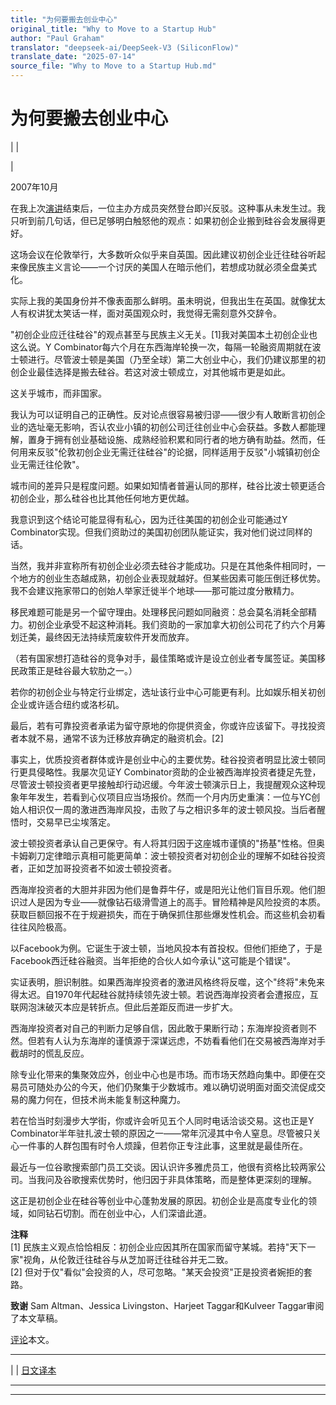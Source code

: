 ```yaml
---
title: "为何要搬去创业中心"
original_title: "Why to Move to a Startup Hub"
author: "Paul Graham"
translator: "deepseek-ai/DeepSeek-V3 (SiliconFlow)"
translate_date: "2025-07-14"
source_file: "Why to Move to a Startup Hub.md"
---
```


# 为何要搬去创业中心

| | [](index.html)  

| [](https://s.turbifycdn.com/aah/paulgraham/why-to-move-to-a-startup-hub-11.gif)  

2007年10月  

在我上次[演讲](webstartups.html)结束后，一位主办方成员突然登台即兴反驳。这种事从未发生过。我只听到前几句话，但已足够明白触怒他的观点：如果初创企业搬到硅谷会发展得更好。  

这场会议在伦敦举行，大多数听众似乎来自英国。因此建议初创企业迁往硅谷听起来像民族主义言论——一个讨厌的美国人在暗示他们，若想成功就必须全盘美式化。  

实际上我的美国身份并不像表面那么鲜明。虽未明说，但我出生在英国。就像犹太人有权讲犹太笑话一样，面对英国观众时，我觉得无需刻意外交辞令。  

"初创企业应迁往硅谷"的观点甚至与民族主义无关。[1]我对美国本土初创企业也这么说。Y Combinator每六个月在东西海岸轮换一次，每隔一轮融资周期就在波士顿进行。尽管波士顿是美国（乃至全球）第二大创业中心，我们仍建议那里的初创企业最佳选择是搬去硅谷。若这对波士顿成立，对其他城市更是如此。  

这关乎城市，而非国家。  

我认为可以证明自己的正确性。反对论点很容易被归谬——很少有人敢断言初创企业的选址毫无影响，否认农业小镇的初创公司迁往创业中心会获益。多数人都能理解，置身于拥有创业基础设施、成熟经验积累和同行者的地方确有助益。然而，任何用来反驳"伦敦初创企业无需迁往硅谷"的论据，同样适用于反驳"小城镇初创企业无需迁往伦敦"。  

城市间的差异只是程度问题。如果如知情者普遍认同的那样，硅谷比波士顿更适合初创企业，那么硅谷也比其他任何地方更优越。  

我意识到这个结论可能显得有私心，因为迁往美国的初创企业可能通过Y Combinator实现。但我们资助过的美国初创团队能证实，我对他们说过同样的话。  

当然，我并非宣称所有初创企业必须去硅谷才能成功。只是在其他条件相同时，一个地方的创业生态越成熟，初创企业表现就越好。但某些因素可能压倒迁移优势。我不会建议拖家带口的创始人举家迁徙半个地球——那可能过度分散精力。  

移民难题可能是另一个留守理由。处理移民问题如同融资：总会莫名消耗全部精力。初创企业承受不起这种消耗。我们资助的一家加拿大初创公司花了约六个月筹划迁美，最终因无法持续荒废软件开发而放弃。  

（若有国家想打造硅谷的竞争对手，最佳策略或许是设立创业者专属签证。美国移民政策正是硅谷最大软肋之一。）  

若你的初创企业与特定行业绑定，选址该行业中心可能更有利。比如娱乐相关初创企业或许适合纽约或洛杉矶。  

最后，若有可靠投资者承诺为留守原地的你提供资金，你或许应该留下。寻找投资者本就不易，通常不该为迁移放弃确定的融资机会。[2]  

事实上，优质投资者群体或许是创业中心的主要优势。硅谷投资者明显比波士顿同行更具侵略性。我屡次见证Y Combinator资助的企业被西海岸投资者捷足先登，尽管波士顿投资者更早接触却行动迟缓。今年波士顿演示日上，我提醒观众这种现象年年发生，若看到心仪项目应当场报价。然而一个月内历史重演：一位与YC创始人相识仅一周的激进西海岸风投，击败了与之相识多年的波士顿风投。当后者醒悟时，交易早已尘埃落定。  

波士顿投资者承认自己更保守。有人将其归因于这座城市谨慎的"扬基"性格。但奥卡姆剃刀定律暗示真相可能更简单：波士顿投资者对初创企业的理解不如硅谷投资者，正如芝加哥投资者不如波士顿投资者。  

西海岸投资者的大胆并非因为他们是鲁莽牛仔，或是阳光让他们盲目乐观。他们胆识过人是因为专业——就像钻石级滑雪道上的高手。冒险精神是风险投资的本质。获取巨额回报不在于规避损失，而在于确保抓住那些爆发性机会。而这些机会初看往往风险极高。  

以Facebook为例。它诞生于波士顿，当地风投本有首投权。但他们拒绝了，于是Facebook西迁硅谷融资。当年拒绝的合伙人如今承认"这可能是个错误"。  

实证表明，胆识制胜。如果西海岸投资者的激进风格终将反噬，这个"终将"未免来得太迟。自1970年代起硅谷就持续领先波士顿。若说西海岸投资者会遭报应，互联网泡沫破灭本应是转折点。但此后差距反而进一步扩大。  

西海岸投资者对自己的判断力足够自信，因此敢于果断行动；东海岸投资者则不然。但若有人认为东海岸的谨慎源于深谋远虑，不妨看看他们在交易被西海岸对手截胡时的慌乱反应。  

除专业化带来的集聚效应外，创业中心也是市场。而市场天然趋向集中。即便在交易员可随处办公的今天，他们仍聚集于少数城市。难以确切说明面对面交流促成交易的魔力何在，但技术尚未能复制这种魔力。  

若在恰当时刻漫步大学街，你或许会听见五个人同时电话洽谈交易。这也正是Y Combinator半年驻扎波士顿的原因之一——常年沉浸其中令人窒息。尽管被只关心一件事的人群包围有时令人烦躁，但若你正专注此事，这里就是最佳所在。  

最近与一位谷歌搜索部门员工交谈。因认识许多雅虎员工，他很有资格比较两家公司。当我问及谷歌搜索优势时，他归因于非具体策略，而是整体更深刻的理解。  

这正是初创企业在硅谷等创业中心蓬勃发展的原因。初创企业是高度专业化的领域，如同钻石切割。而在创业中心，人们深谙此道。  

**注释**  
[1] 民族主义观点恰恰相反：初创企业应因其所在国家而留守某城。若持"天下一家"视角，从伦敦迁往硅谷与从芝加哥迁往硅谷并无二致。  
[2] 但对于仅"看似"会投资的人，尽可忽略。"某天会投资"正是投资者婉拒的套路。  

**致谢** Sam Altman、Jessica Livingston、Harjeet Taggar和Kulveer Taggar审阅了本文草稿。  

[评论](http://news.ycombinator.com/item?id=65815)本文。  

---  

| | [日文译本](http://www.aoky.net/articles/paul_graham/startuphubs.htm)

***  
  
---